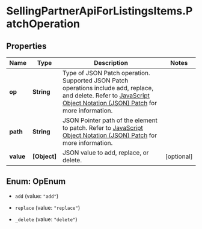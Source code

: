 # SellingPartnerApiForListingsItems.PatchOperation

## Properties
Name | Type | Description | Notes
------------ | ------------- | ------------- | -------------
**op** | **String** | Type of JSON Patch operation. Supported JSON Patch operations include add, replace, and delete. Refer to [JavaScript Object Notation (JSON) Patch](https://tools.ietf.org/html/rfc6902) for more information. | 
**path** | **String** | JSON Pointer path of the element to patch. Refer to [JavaScript Object Notation (JSON) Patch](https://tools.ietf.org/html/rfc6902) for more information. | 
**value** | **[Object]** | JSON value to add, replace, or delete. | [optional] 


<a name="OpEnum"></a>
## Enum: OpEnum


* `add` (value: `"add"`)

* `replace` (value: `"replace"`)

* `_delete` (value: `"delete"`)




